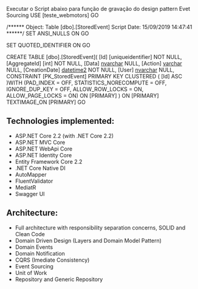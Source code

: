 Executar o Script abaixo para função de gravação do design pattern Evet Sourcing
USE [teste_webmotors]
GO

/****** Object:  Table [dbo].[StoredEvent]    Script Date: 15/09/2019 14:47:41 ******/
SET ANSI_NULLS ON
GO

SET QUOTED_IDENTIFIER ON
GO

CREATE TABLE [dbo].[StoredEvent](
	[Id] [uniqueidentifier] NOT NULL,
	[AggregateId] [int] NOT NULL,
	[Data] [nvarchar](max) NULL,
	[Action] [varchar](100) NULL,
	[CreationDate] [datetime2](7) NOT NULL,
	[User] [nvarchar](max) NULL,
 CONSTRAINT [PK_StoredEvent] PRIMARY KEY CLUSTERED 
(
	[Id] ASC
)WITH (PAD_INDEX = OFF, STATISTICS_NORECOMPUTE = OFF, IGNORE_DUP_KEY = OFF, ALLOW_ROW_LOCKS = ON, ALLOW_PAGE_LOCKS = ON) ON [PRIMARY]
) ON [PRIMARY] TEXTIMAGE_ON [PRIMARY]
GO

## Technologies implemented:

- ASP.NET Core 2.2 (with .NET Core 2.2)
 - ASP.NET MVC Core 
 - ASP.NET WebApi Core
 - ASP.NET Identity Core
- Entity Framework Core 2.2
- .NET Core Native DI
- AutoMapper
- FluentValidator
- MediatR
- Swagger UI

## Architecture:

- Full architecture with responsibility separation concerns, SOLID and Clean Code
- Domain Driven Design (Layers and Domain Model Pattern)
- Domain Events
- Domain Notification
- CQRS (Imediate Consistency)
- Event Sourcing
- Unit of Work
- Repository and Generic Repository
